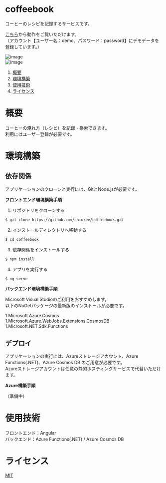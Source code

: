 # coffeebook
コーヒーのレシピを記録するサービスです。

[こちら](https://coffeebookstatichosting.z11.web.core.windows.net/)から動作をご覧いただけます。  
（アカウント【ユーザー名：demo、パスワード：password】にデモデータを登録しています。）

![image](https://github.com/shioree/coffeebook/blob/master/images/top-page.png?raw=true)  
![image](https://github.com/shioree/coffeebook/blob/master/images/browse-page.png?raw=true)

1. [概要](#概要)
1. [環境構築](#環境構築)
1. [使用技術](#使用技術)
1. [ライセンス](#ライセンス)

# 概要
コーヒーの淹れ方（レシピ）を記録・検索できます。  
利用にはユーザー登録が必要です。

# 環境構築
## 依存関係
アプリケーションのクローンと実行には、GitとNode.jsが必要です。  

**フロントエンド環境構築手順**

1. リポジトリをクローンする

```bash
$ git clone https://github.com/shioree/coffeebook.git
```

2. インストールディレクトリへ移動する

```bash
$ cd coffeebook
```

3. 依存関係をインストールする

```bash
$ npm install
```

4. アプリを実行する

```bash
$ ng serve
```

**バックエンド環境構築手順**

Microsoft Visual Studioのご利用をおすすめします。  
以下のNuGetパッケージの最新版のインストールが必要です。

1.Microsoft.Azure.Cosmos
1.Microsoft.Azure.WebJobs.Extensions.CosmosDB
1.Microsoft.NET.Sdk.Functions

## デプロイ
アプリケーションの実行には、Azureストレージアカウント、Azure Functions(.NET)、Azure Cosmos DB のご用意が必要です。  
Azureストレージアカウントは任意の静的ホスティングサービスで代替いただけます。  

**Azure構築手順**

（準備中）

# 使用技術
フロントエンド：Angular  
バックエンド：Azure Functions(.NET) / Azure Cosmos DB

# ライセンス
[MIT](https://choosealicense.com/licenses/mit/)

